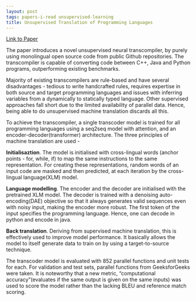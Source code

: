 ```yaml
---
layout: post
tags: papers-i-read unsupervised-learning
title: Unsupervised Translation of Programming Languages
---
```


[Link to Paper](https://arxiv.org/abs/2006.03511)

The paper introduces a novel unsupervised neural transcompiler, by purely using monolingual open source code from public Github repositories. The transcompiler is capable of converting code between C++, Java and Python programs, outperforming existing benchmarks. 

Majority of existing transcompilers are rule-based and have several disadvantages - tedious to write handcrafted rules, requires expertise in both source and target programming languages and issues with inferring variables from a dynamically to statically typed language. Other supervised approaches fall short due to the limited availability of parallel data. Hence, being able to do unsupervised machine translation discards all this.

To achieve the transcompiler, a single transcoder model is trained for all programming languages using a seq2seq model with attention, and an encoder-decoder(transformer) architecture. The three principles of machine translation are used - 

**Initialisaztion**. The model is initialised with cross-lingual words (anchor points - for, while, if) to map the same instructions to the same representation. For creating these representations, random words of an input code are masked and then predicted, at each iteration by the cross-lingual language(XLM) model.
 
**Language modelling**. The encoder and the decoder are initialised with the pretrained XLM model. The decoder is trained with a denoising auto-encoding(DAE) objective so that it always generates valid sequences even with noisy input, making the encoder more robust. The first token of the input specifies the programming language. Hence, one can decode in python and encode in java.

**Back translation**. Deriving from supervised machine translation, this is effectively used to improve model performance. It basically allows the model to itself generate data to train on by using a target-to-source technique.

The transcoder model is evaluated with 852 parallel functions and unit tests for each. For validation and test sets, parallel functions from GeeksforGeeks were taken. It is noteworthy that a new metric, “computational accuracy”(evaluates if the same output is given on the same inputs) was used to score the model rather than the lacking BLEU and reference match scoring.
